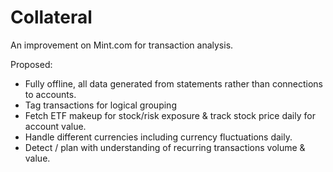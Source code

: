 # Collateral

An improvement on Mint.com for transaction analysis.

Proposed:

- Fully offline, all data generated from statements rather than connections to accounts.
- Tag transactions for logical grouping
- Fetch ETF makeup for stock/risk exposure & track stock price daily for account value.
- Handle different currencies including currency fluctuations daily.
- Detect / plan with understanding of recurring transactions volume & value.

